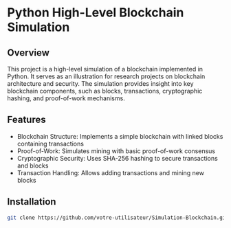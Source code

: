 # Python High-Level Blockchain Simulation

## Overview
This project is a high-level simulation of a blockchain implemented in Python. It serves as an illustration for research projects on blockchain architecture and security. The simulation provides insight into key blockchain components, such as blocks, transactions, cryptographic hashing, and proof-of-work mechanisms.

## Features
- Blockchain Structure: Implements a simple blockchain with linked blocks containing transactions
- Proof-of-Work: Simulates mining with basic proof-of-work consensus
- Cryptographic Security: Uses SHA-256 hashing to secure transactions and blocks
- Transaction Handling: Allows adding transactions and mining new blocks

## Installation
```bash
git clone https://github.com/votre-utilisateur/Simulation-Blockchain.git
